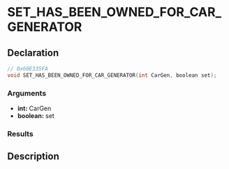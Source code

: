 # SET_HAS_BEEN_OWNED_FOR_CAR_GENERATOR

## Declaration
```cpp
// 0x60E335FA
void SET_HAS_BEEN_OWNED_FOR_CAR_GENERATOR(int CarGen, boolean set);
```

### Arguments
- **int:** CarGen
- **boolean:** set

### Results

## Description
